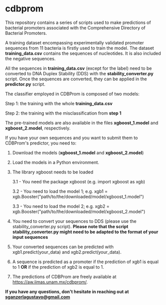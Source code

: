 # cdbprom

This repository contains a series of scripts used to make predictions of bacterial promoters associated with the Comprehensive Directory of Bacterial Promoters.

A training dataset encompassing experimentally validated promoter sequences from 11 bacteria is firstly used to train the model.
The dataset **training_data.csv** contains the sequences of nucleotides. It is also included the negative sequences.

All the sequences in **training_data.csv** (except for the label) need to be converted to DNA Duplex Stability (DDS) with the **stability_converter.py** script.
Once the sequences are converted, they can be applied in the **predictor.py** script.

The classifier employed in CDBProm is composed of two models:

 Step 1: the training with the whole **training_data.csv**
 
 Step 2: the training with the misclassification from **step 1**
 

The pre-trained models are also available in the files **xgboost_1.model** and **xgboost_2.model**, respectively.

If you have your own sequences and you want to submit them to CDBProm's predictor, you need to:
 1. Download the models (**xgboost_1.model** and **xgboost_2.model**)
 2. Load the models in a Python environment.
 3. The library xgboost needs to be loaded
    
    
    3.1 - You need the package xgboost (e.g. import xgboost as xgb)
    
    3.2 - You need to load the model 1; e.g. xgb1 = xgb.Booster("path/to/the/downloaded/model/xgboost_1.model")
    
    3.3 - You need to load the model 2; e.g. xgb2 = xgb.Booster("path/to/the/downloaded/model/xgboost_2.model")

    
 5. You need to convert your sequences to DDS (please use the stability_converter.py script).
 **Please note that the script stability_converter.py might need to be adapted to the format of your input sequences**


 7. Your converted sequences can be predicted with xgb1.predict(your_data) and xgb2.predict(your_data).

 9. A sequence is predicted as a promoter if the prediction of xgb1 is equal to 1 **OR** if the prediction of xgb2 is equal to 1.

 10. The predictions of CDBProm are freely available at https://aw.iimas.unam.mx/cdbprom/.


**If you have any questions, don't hesitate in reaching out at sganzerlagustavo@gmail.com**
